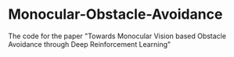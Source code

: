 # Monocular-Obstacle-Avoidance
The code for the paper "Towards Monocular Vision based Obstacle Avoidance through Deep Reinforcement Learning"
